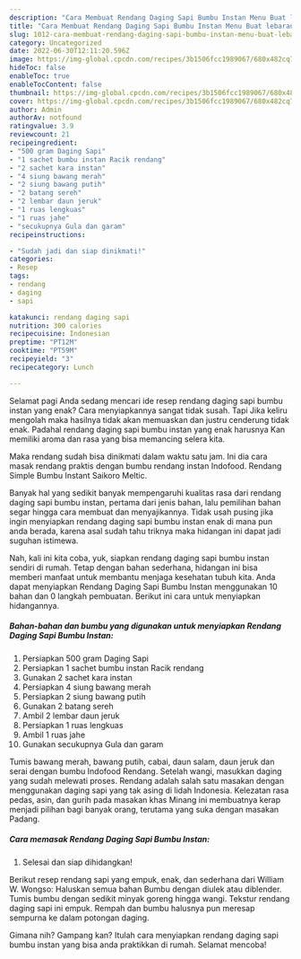 ```yaml
---
description: "Cara Membuat Rendang Daging Sapi Bumbu Instan Menu Buat lebaran"
title: "Cara Membuat Rendang Daging Sapi Bumbu Instan Menu Buat lebaran"
slug: 1012-cara-membuat-rendang-daging-sapi-bumbu-instan-menu-buat-lebaran
category: Uncategorized
date: 2022-06-30T12:11:20.596Z
image: https://img-global.cpcdn.com/recipes/3b1506fcc1989067/680x482cq70/rendang-daging-sapi-bumbu-instan-foto-resep-utama.jpg
hideToc: false
enableToc: true
enableTocContent: false
thumbnail: https://img-global.cpcdn.com/recipes/3b1506fcc1989067/680x482cq70/rendang-daging-sapi-bumbu-instan-foto-resep-utama.jpg
cover: https://img-global.cpcdn.com/recipes/3b1506fcc1989067/680x482cq70/rendang-daging-sapi-bumbu-instan-foto-resep-utama.jpg
author: Admin
authorAv: notfound
ratingvalue: 3.9
reviewcount: 21
recipeingredient:
- "500 gram Daging Sapi"
- "1 sachet bumbu instan Racik rendang"
- "2 sachet kara instan"
- "4 siung bawang merah"
- "2 siung bawang putih"
- "2 batang sereh"
- "2 lembar daun jeruk"
- "1 ruas lengkuas"
- "1 ruas jahe"
- "secukupnya Gula dan garam"
recipeinstructions:

- "Sudah jadi dan siap dinikmati!"
categories:
- Resep
tags:
- rendang
- daging
- sapi

katakunci: rendang daging sapi 
nutrition: 300 calories
recipecuisine: Indonesian
preptime: "PT12M"
cooktime: "PT59M"
recipeyield: "3"
recipecategory: Lunch

---
```



Selamat pagi Anda sedang mencari ide resep rendang daging sapi bumbu instan yang enak? Cara menyiapkannya sangat tidak susah. Tapi Jika keliru mengolah maka hasilnya tidak akan memuaskan dan justru cenderung tidak enak. Padahal rendang daging sapi bumbu instan yang enak harusnya Kan memiliki aroma dan rasa yang bisa memancing selera kita.


Maka rendang sudah bisa dinikmati dalam waktu satu jam. Ini dia cara masak rendang praktis dengan bumbu rendang instan Indofood. Rendang Simple Bumbu Instant Saikoro Meltic.

Banyak hal yang sedikit banyak mempengaruhi kualitas rasa dari rendang daging sapi bumbu instan, pertama dari jenis bahan, lalu pemilihan bahan segar hingga cara membuat dan menyajikannya. Tidak usah pusing jika ingin menyiapkan rendang daging sapi bumbu instan enak di mana pun anda berada, karena asal sudah tahu triknya maka hidangan ini dapat jadi suguhan istimewa.


Nah, kali ini kita coba, yuk, siapkan rendang daging sapi bumbu instan sendiri di rumah. Tetap dengan bahan sederhana, hidangan ini bisa memberi manfaat untuk membantu menjaga kesehatan tubuh kita. Anda dapat menyiapkan Rendang Daging Sapi Bumbu Instan menggunakan 10 bahan dan 0 langkah pembuatan. Berikut ini cara untuk menyiapkan hidangannya.

<!--inarticleads1-->

##### Bahan-bahan dan bumbu yang digunakan untuk menyiapkan Rendang Daging Sapi Bumbu Instan:

1. Persiapkan 500 gram Daging Sapi
1. Persiapkan 1 sachet bumbu instan Racik rendang
1. Gunakan 2 sachet kara instan
1. Persiapkan 4 siung bawang merah
1. Persiapkan 2 siung bawang putih
1. Gunakan 2 batang sereh
1. Ambil 2 lembar daun jeruk
1. Persiapkan 1 ruas lengkuas
1. Ambil 1 ruas jahe
1. Gunakan secukupnya Gula dan garam


Tumis bawang merah, bawang putih, cabai, daun salam, daun jeruk dan serai dengan bumbu Indofood Rendang. Setelah wangi, masukkan daging yang sudah melewati proses. Rendang adalah salah satu masakan dengan menggunakan daging sapi yang tak asing di lidah Indonesia. Kelezatan rasa pedas, asin, dan gurih pada masakan khas Minang ini membuatnya kerap menjadi pilihan bagi banyak orang, terutama yang suka dengan masakan Padang. 

<!--inarticleads2-->

##### Cara memasak Rendang Daging Sapi Bumbu Instan:


1. Selesai dan siap dihidangkan!

Berikut resep rendang sapi yang empuk, enak, dan sederhana dari William W. Wongso: Haluskan semua bahan Bumbu dengan diulek atau diblender. Tumis bumbu dengan sedikit minyak goreng hingga wangi. Tekstur rendang daging sapi ini empuk. Rempah dan bumbu halusnya pun meresap sempurna ke dalam potongan daging. 

Gimana nih? Gampang kan? Itulah cara menyiapkan rendang daging sapi bumbu instan yang bisa anda praktikkan di rumah. Selamat mencoba!
